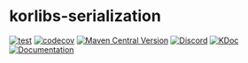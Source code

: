 # korlibs-serialization

<!-- BADGES -->
[![test](https://github.com/korlibs/korlibs-serialization/actions/workflows/TEST.yml/badge.svg)](https://github.com/korlibs/korlibs-serialization/actions/workflows/TEST.yml)
[![codecov](https://codecov.io/gh/korlibs/korlibs-serialization/graph/badge.svg)](https://codecov.io/gh/korlibs/korlibs-serialization)
[![Maven Central Version](https://img.shields.io/maven-central/v/com.soywiz/korlibs-serialization)](https://central.sonatype.com/artifact/com.soywiz/korlibs-serialization)
[![Discord](https://img.shields.io/discord/728582275884908604?logo=discord&label=Discord)](https://discord.korge.org/)
[![KDoc](https://img.shields.io/badge/docs-kdoc-blue)](https://korlibs.github.io/korlibs-serialization/)
[![Documentation](https://img.shields.io/badge/docs-documentation-purple)](https://docs.korge.org/serialization/)
<!-- /BADGES -->
